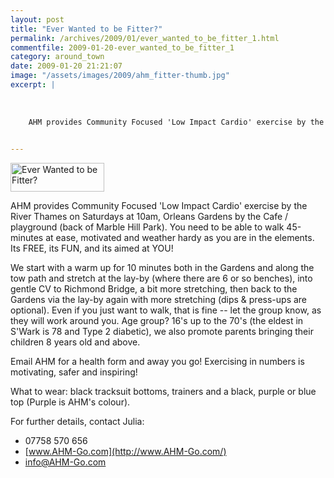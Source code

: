 ```yaml
---
layout: post
title: "Ever Wanted to be Fitter?"
permalink: /archives/2009/01/ever_wanted_to_be_fitter_1.html
commentfile: 2009-01-20-ever_wanted_to_be_fitter_1
category: around_town
date: 2009-01-20 21:21:07
image: "/assets/images/2009/ahm_fitter-thumb.jpg"
excerpt: |
    
    
    
    AHM provides Community Focused 'Low Impact Cardio' exercise by the River Thames on Saturdays at 10am, Orleans Gardens by the Cafe / playground (back of Marble Hill Park).  You need to be able to walk 45-minutes at ease, motivated and weather hardy as you are in the elements. Its FREE, its FUN, and its aimed at  YOU!
    

---
```


<a href="/assets/images/2009/ahm_fitter.jpg"><img src="/assets/images/2009/ahm_fitter-thumb.jpg" width="150" height="46" alt="Ever Wanted to be Fitter?" class="photo right"/></a>

AHM provides Community Focused 'Low Impact Cardio' exercise by the River Thames on Saturdays at 10am, Orleans Gardens by the Cafe / playground (back of Marble Hill Park). You need to be able to walk 45-minutes at ease, motivated and weather hardy as you are in the elements. Its FREE, its FUN, and its aimed at YOU!

We start with a warm up for 10 minutes both in the Gardens and along the tow path and stretch at the lay-by (where there are 6 or so benches), into gentle CV to Richmond Bridge, a bit more stretching, then back to the Gardens via the lay-by again with more stretching (dips & press-ups are optional). Even if you just want to walk, that is fine -- let the group know, as they will work around you. Age group? 16's up to the 70's (the eldest in S'Wark is 78 and Type 2 diabetic), we also promote parents bringing their children 8 years old and above.

Email AHM for a health form and away you go! Exercising in numbers is motivating, safer and inspiring!

What to wear: black tracksuit bottoms, trainers and a black, purple or blue top (Purple is AHM's colour).

For further details, contact Julia:

-   07758 570 656
-   [www.AHM-Go.com](http://www.AHM-Go.com/)
-   <info@AHM-Go.com>
